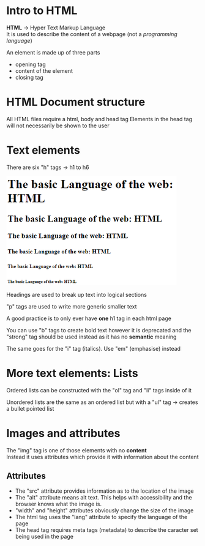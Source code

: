 # Intro to HTML

**HTML** -> Hyper Text Markup Language  
It is used to describe the content of a webpage (not a _programming language_)

An element is made up of three parts

- opening tag
- content of the element
- closing tag

# HTML Document structure

All HTML files require a html, body and head tag
Elements in the head tag will not necessarily be shown to the user

# Text elements

There are six "h" tags -> h1 to h6

![](https://github.com/j-koziel/html-css-course/blob/master/starter/02-HTML-Fundamentals/20230523104552.png)

Headings are used to break up text into logical sections

"p" tags are used to write more generic smaller text

A good practice is to only ever have **one** h1 tag in each html page

You can use "b" tags to create bold text however it is deprecated and the "strong" tag should be used instead as it has no **semantic** meaning

The same goes for the "i" tag (italics). Use "em" (emphasise) instead

# More text elements: Lists

Ordered lists can be constructed with the "ol" tag and "li" tags inside of it

Unordered lists are the same as an ordered list but with a "ul" tag -> creates a bullet pointed list

# Images and attributes

The "img" tag is one of those elements with no **content**  
Instead it uses attributes which provide it with information about the content

## Attributes

- The "src" attribute provides information as to the location of the image
- The "alt" attribute means alt text. This helps with accessibility and the browser knows what the image is.
- "width" and "height" attributes obviously change the size of the image
- The html tag uses the "lang" attribute to specify the language of the page
- The head tag requires meta tags (metadata) to describe the caracter set being used in the page
